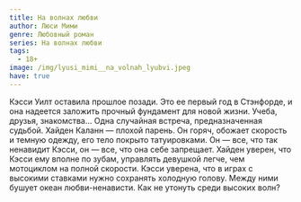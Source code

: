 ```yaml
---
title: На волнах любви
author: Люси Мими
genre: Любовный роман
series: На волнах любви
tags:
  - 18+
image: /img/lyusi_mimi__na_volnah_lyubvi.jpeg
have: true
---
```

Кэсси Уилт оставила прошлое позади. Это ее первый год в Стэнфорде, и она надеется заложить прочный фундамент для новой жизни. Учеба, друзья, знакомства... Одна случайная встреча, предназначенная судьбой. Хайден Каланн — плохой парень. Он горяч, обожает скорость и темную одежду, его тело покрыто татуировками. Он — все, что так ненавидит Кэсси, он — все, что она себе запрещает. Хайден уверен, что Кэсси ему вполне по зубам, управлять девушкой легче, чем мотоциклом на полной скорости. Кэсси уверена, что в играх с высокими ставками нужно сохранять холодную голову. Между ними бушует океан любви-ненависти. Как не утонуть среди высоких волн?